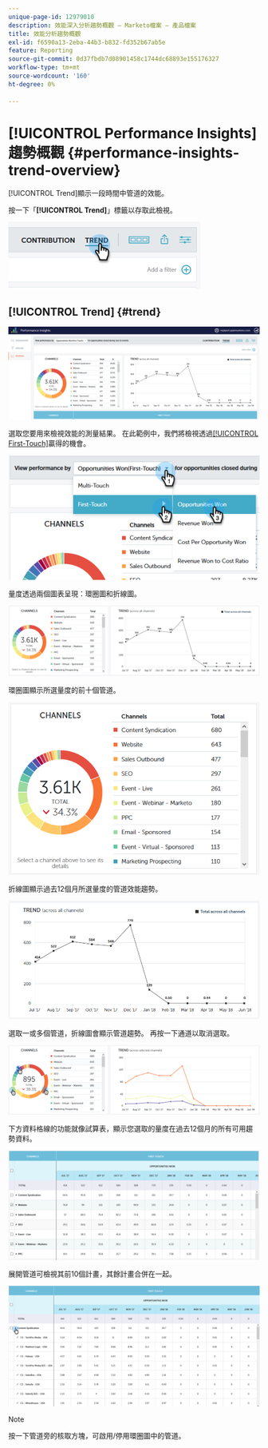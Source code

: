 ```yaml
---
unique-page-id: 12979010
description: 效能深入分析趨勢概觀 — Marketo檔案 — 產品檔案
title: 效能分析趨勢概觀
exl-id: f6590a13-2eba-44b3-b832-fd352b67ab5e
feature: Reporting
source-git-commit: 0d37fbdb7d08901458c1744dc68893e155176327
workflow-type: tm+mt
source-wordcount: '160'
ht-degree: 0%

---
```


# [!UICONTROL Performance Insights]趨勢概觀 {#performance-insights-trend-overview}

[!UICONTROL Trend]顯示一段時間中管道的效能。

按一下「**[!UICONTROL Trend]**」標籤以存取此檢視。

![](assets/1.png)

## [!UICONTROL Trend] {#trend}

![](assets/2-1.png)

選取您要用來檢視效能的測量結果。 在此範例中，我們將檢視透過[[!UICONTROL First-Touch]](/help/marketo/product-docs/reporting/revenue-cycle-analytics/revenue-tools/attribution/understanding-attribution.md)贏得的機會。

![](assets/3-2.png)

量度透過兩個圖表呈現：環圈圖和折線圖。

![](assets/4-1.png)

環圈圖顯示所選量度的前十個管道。

![](assets/5-2.png)

折線圖顯示過去12個月所選量度的管道效能趨勢。

![](assets/6-1.png)

選取一或多個管道，折線圖會顯示管道趨勢。 再按一下通道以取消選取。

![](assets/7.png)

下方資料格線的功能就像試算表，顯示您選取的量度在過去12個月的所有可用趨勢資料。

![](assets/8.png)

展開管道可檢視其前10個計畫，其餘計畫合併在一起。

![](assets/9-1.png)

>[!NOTE]
>
>按一下管道旁的核取方塊，可啟用/停用環圈圖中的管道。
